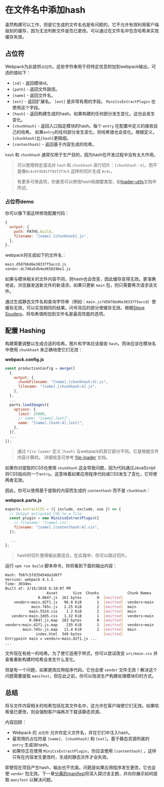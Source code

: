 # 在文件名中添加hash

虽然构建可以工作，但是它生成的文件名也是有问题的。它不允许有效利用客户端级别的缓存，因为无法判断文件是否已更改。可以通过在文件名中包含哈希来实现缓存失效。

## 占位符

Webpack为此提供`占位符`。这些字符串用于将特定信息附加到webpack输出。可选的值如下：

* `[id]` - 返回模块id。
* `[path]` - 返回文件路径。
* `[name]` - 返回文件名。
* `[ext]` - 返回扩展名。 `[ext]` 是非常有用的字段。 `MiniCssExtractPlugin` 也使用这个字段。
* `[hash]` - 返回构建生成的hash。如果构建的任何部分发生变化，这也会发生变化。
* `[chunkhash]` - 返回入口指定模块的hash。每个 `entry` 在配置中定义的接收自己的哈希。 如果`entry`的任何部分发生变化，则哈希值也会变化。根据定义，`[chunkhash]`比`[hash]`更精细。
* `[contenthash]` - 返回基于内容生成的哈希。

`hash` 和 `chunkhash` 通常仅用于生产目的，因为hash在开发过程中没有太大作用。

> 可以使用特定语法对 `hash` 和 `chunkhash` 进行切片：`[chunkhash：4]`。而不是像`8c4cbfdb91ff93f3f3c5` 这样的切片生成 `8c4c`。

> 有更多可用选项，你甚至可以修改hash和摘要类型，如[loader-utils](https://www.npmjs.com/package/loader-utils#interpolatename)文档中所述。

### 占位符demo

你可以像下面这样修改配置代码：

```javascript
{
  output: {
    path: PATHS.build,
    filename: "[name].[chunkhash].js",
  },
},
```

webpack将生成如下的文件名：

```bash
main.d587bbd6e38337f5accd.js
vendor.dc746a5db4ed650296e1.js
```

如果与模块相关的文件内容不同，则hash也会改变，因此缓存变得无效。更准确地说，浏览器发送新文件的新请求。如果只更新 `main` 包，则只需要再次请求该文件。

通过生成静态文件名和查询字符串（例如：`main.js?d587bbd6e38337f5accd`）使缓存无效，可以实现相同的结果。问号背后的部分使缓存无效。根据[Steve Souders](http://www.stevesouders.com/blog/2008/08/23/revving-filenames-dont-use-querystring/)，将哈希值附加到文件名是最高性能的选项。

## 配置 Hashing

构建需要调整以生成合适的哈希。图片和字体应该接收 `hash`，而块应该在模块名中使用 `chunkhash` 来正确地使它们无效：

**webpack.config.js**

```javascript
const productionConfig = merge([
  {
    output: {
      chunkFilename: "[name].[chunkhash:4].js",
      filename: "[name].[chunkhash:4].js",
    },
  },
  ...
  parts.loadImages({
    options: {
      limit: 15000,
      // name: "[name].[ext]",
      name: "[name].[hash:4].[ext]",
    },
  }),
  ...
]);
```

> 通过 `file-loader` 定义 `[hash]` 与webpack的其它部分不同。它是根据文件内容计算的。 详细信息可参考 [file-loader](https://www.npmjs.com/package/file-loader#placeholders) 文档。

如果你对提取的CSS也使用 `chunkhash` 这会导致问题，因为代码通过JavaScript将CSS指向同一个`entry`。这意味着如果应用程序代码或CSS发生了变化，它将使两者无效。

因此，你可以使用基于提取的内容而生成的 `contenthash` 而不是 `chunkhash`：

**webpack.parts.js**

```javascript
exports.extractCSS = ({ include, exclude, use }) => {
  // Output extracted CSS to a file
  const plugin = new MiniCssExtractPlugin({
    // filename: "[name].css",
    filename: "[name].[contenthash:4].css",
  });

  ...
};
```

> hash的切片使得输出更适合。在实践中，你可以跳过切片。

运行 `npm run build` 脚本命令，你将看到下面的输出内容：

```bash
Hash: fb67c5fd35454da1d6ff
Version: webpack 4.1.1
Time: 3034ms
Built at: 3/16/2018 6:18:07 PM
                   Asset       Size  Chunks             Chunk Names
               0.0847.js  161 bytes       0  [emitted]
    vendors~main.d2f1.js   96.8 KiB       1  [emitted]  vendors~main
            main.745c.js   2.25 KiB       2  [emitted]  main
           main.5524.css    1.2 KiB       2  [emitted]  main
   vendors~main.3dd5.css   1.32 KiB       1  [emitted]  vendors~main
           0.0847.js.map  203 bytes       0  [emitted]
vendors~main.d2f1.js.map    235 KiB       1  [emitted]  vendors~main
        main.745c.js.map   11.4 KiB       2  [emitted]  main
              index.html  349 bytes          [emitted]
Entrypoint main = vendors~main.d2f1.js ...
...
```

文件现在有统一的哈希。为了使它适用于样式，你可以尝试改变 `src/main.css` 并查看重新构建时哈希会发生什么变化。

但是有一个问题，如果更改应用程序代码，它也会使 `vendor` 文件无效！解决这个问题需要提取 `manifest`，但在此之前，你可以改进生产构建处理模块ID的方式。

## 总结

将与文件内容相关的哈希包括在其文件名中，这允许在客户端使它们无效。如果哈希值已更改，则会强制客户端再次下载该静态资源。

内容回顾：

* Webpack 的 `占位符` 允许你定义文件名，并在它们中注入hash。
* 最常用的占位符是 `[name]`、`[chunkhash]` 和 `[ext]`。基于静态资源所属的 `entry` 生成块hash。
* 如果你正在使用 `MiniCssExtractPlugin`，你应该使用 `[contenthash]` 。这样只有在内容发生更改时，生成的静态文件才会失效。

即使现在项目产生hash，输出也不完美。问题是如果应用程序发生更改，它也会使 `vendor` 包无效。下一章[分离的manifest](https://lvzhenbang.github.io/webpack-book/zh/optimizing/05_separating_manifest.html)将深入探讨该主题，并向你展示如何提取 `manifest` 以解决问题。
